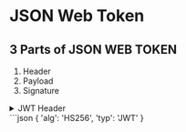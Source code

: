 <h1>JSON Web Token</h1> 
<h2>3 Parts of JSON WEB TOKEN</h2>
<ol>
  <li>Header</li>
  <li>Payload</li>
  <li>Signature</li>
</ol>
<details>
    <summary>JWT Header</summary>
    Contains the type of token to be created, and the signing algorithm you're going to use. The type is always 'JWT'

</details>
      ```json {
      'alg': 'HS256',  
      'typ': 'JWT'
    }
